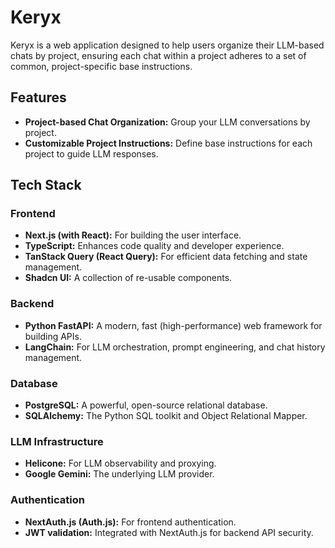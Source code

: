 ﻿# Keryx

Keryx is a web application designed to help users organize their LLM-based chats by project, ensuring each chat within a project adheres to a set of common, project-specific base instructions.


## Features

- **Project-based Chat Organization:** Group your LLM conversations by project.
- **Customizable Project Instructions:** Define base instructions for each project to guide LLM responses.


## Tech Stack

### Frontend

- **Next.js (with React):** For building the user interface.
- **TypeScript:** Enhances code quality and developer experience.
- **TanStack Query (React Query):** For efficient data fetching and state management.
- **Shadcn UI:** A collection of re-usable components.

### Backend

- **Python FastAPI:** A modern, fast (high-performance) web framework for building APIs.
- **LangChain:** For LLM orchestration, prompt engineering, and chat history management.

### Database

- **PostgreSQL:** A powerful, open-source relational database.
- **SQLAlchemy:** The Python SQL toolkit and Object Relational Mapper.

### LLM Infrastructure

- **Helicone:** For LLM observability and proxying.
- **Google Gemini:** The underlying LLM provider.

### Authentication

- **NextAuth.js (Auth.js):** For frontend authentication.
- **JWT validation:** Integrated with NextAuth.js for backend API security.
